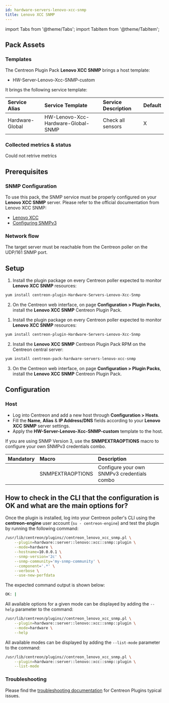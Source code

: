 ```yaml
---
id: hardware-servers-lenovo-xcc-snmp
title: Lenovo XCC SNMP
---
```

import Tabs from '@theme/Tabs';
import TabItem from '@theme/TabItem';


## Pack Assets

### Templates

The Centreon Plugin Pack **Lenovo XCC SNMP** brings a host template:

* HW-Server-Lenovo-Xcc-SNMP-custom

It brings the following service template:

| Service Alias   | Service Template                   | Service Description | Default |
|:----------------|:-----------------------------------|:--------------------|:--------|
| Hardware-Global | HW-Lenovo-Xcc-Hardware-Global-SNMP | Check all sensors   | X       |

### Collected metrics & status

<Tabs groupId="sync">
<TabItem value="Hardware-Global" label="Hardware-Global">

Could not retrive metrics

</TabItem>
</Tabs>

## Prerequisites

### SNMP Configuration

To use this pack, the SNMP service must be properly configured on your **Lenovo XCC SNMP**
server. Please refer to the official documentation from Lenovo XCC SNMP:
* [Lenovo XCC](https://lenovopress.lenovo.com/lp0880-xcc-support-on-thinksystem-servers)
* [Configuring SNMPv3](https://sysmgt.lenovofiles.com/help/index.jsp?topic=%2Fcom.lenovo.systems.management.xcc.doc%2FNN1ia_c_configuringSNMP.html)

### Network flow

The target server must be reachable from the Centreon poller on the UDP/161
SNMP port.

## Setup

<Tabs groupId="sync">
<TabItem value="Online License" label="Online License">

1. Install the plugin package on every Centreon poller expected to monitor **Lenovo XCC SNMP** resources:

```bash
yum install centreon-plugin-Hardware-Servers-Lenovo-Xcc-Snmp
```

2. On the Centreon web interface, on page **Configuration > Plugin Packs**, install the **Lenovo XCC SNMP** Centreon Plugin Pack.

</TabItem>
<TabItem value="Offline License" label="Offline License">

1. Install the plugin package on every Centreon poller expected to monitor **Lenovo XCC SNMP** resources:

```bash
yum install centreon-plugin-Hardware-Servers-Lenovo-Xcc-Snmp
```

2. Install the **Lenovo XCC SNMP** Centreon Plugin Pack RPM on the Centreon central server:

```bash
yum install centreon-pack-hardware-servers-lenovo-xcc-snmp
```

3. On the Centreon web interface, on page **Configuration > Plugin Packs**, install the **Lenovo XCC SNMP** Centreon Plugin Pack.

</TabItem>
</Tabs>

## Configuration

### Host

* Log into Centreon and add a new host through **Configuration > Hosts**.
* Fill the **Name**, **Alias** & **IP Address/DNS** fields according to your **Lenovo XCC SNMP** server settings.
* Apply the **HW-Server-Lenovo-Xcc-SNMP-custom** template to the host.

If you are using SNMP Version 3, use the **SNMPEXTRAOPTIONS** macro to configure
your own SNMPv3 credentials combo.

| Mandatory   | Macro            | Description                                  |
|:------------|:-----------------|:---------------------------------------------|
|             | SNMPEXTRAOPTIONS | Configure your own SNMPv3 credentials combo  |

## How to check in the CLI that the configuration is OK and what are the main options for?

Once the plugin is installed, log into your Centreon poller's CLI using the
**centreon-engine** user account (`su - centreon-engine`) and test the plugin by
running the following command:

```bash
/usr/lib/centreon/plugins//centreon_lenovo_xcc_snmp.pl \
    --plugin=hardware::server::lenovo::xcc::snmp::plugin \
    --mode=hardware \
    --hostname=10.0.0.1 \
    --snmp-version='2c' \
    --snmp-community='my-snmp-community' \
    --component='.*' \
    --verbose \
    --use-new-perfdata
```

The expected command output is shown below:

```bash
OK: | 
```

All available options for a given mode can be displayed by adding the
`--help` parameter to the command:

```bash
/usr/lib/centreon/plugins//centreon_lenovo_xcc_snmp.pl \
    --plugin=hardware::server::lenovo::xcc::snmp::plugin \
    --mode=hardware \
    --help
```

All available modes can be displayed by adding the `--list-mode` parameter to
the command:

```bash
/usr/lib/centreon/plugins//centreon_lenovo_xcc_snmp.pl \
    --plugin=hardware::server::lenovo::xcc::snmp::plugin \
    --list-mode
```

### Troubleshooting

Please find the [troubleshooting documentation](../getting-started/how-to-guides/troubleshooting-plugins.md)
for Centreon Plugins typical issues.
